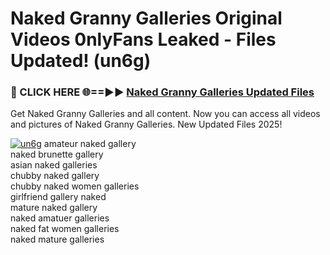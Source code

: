 # Naked Granny Galleries Original Videos 0nlyFans Leaked - Files Updated! (un6g)

<h3>🔴 CLICK HERE 🌐==►► <a href="https://tinyurl.com/yckcrads" rel="nofollow">Naked Granny Galleries Updated Files</a></h3>

Get Naked Granny Galleries and all content. Now you can access all videos and pictures of Naked Granny Galleries. New Updated Files 2025!

[![un6g](https://i.imgur.com/hpKpOFt.gif)](https://tinyurl.com/yckcrads)
amateur naked gallery<br>
naked brunette gallery<br>
asian naked galleries<br>
chubby naked gallery<br>
chubby naked women galleries<br>
girlfriend gallery naked<br>
mature naked gallery<br>
naked amatuer galleries<br>
naked fat women galleries<br>
naked mature galleries